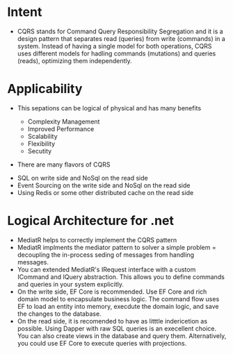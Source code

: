 ﻿<!-- Source: https://www.milanjovanovic.tech/blog/cqrs-pattern-with-mediatr?utm_source=LinkedIn&utm_medium=social&utm_campaign=15.07.2024 -->

# Intent
- CQRS stands for Command Query Responsibility Segregation and it is a design pattern that separates read (queries)  from write (commands) in a system. Instead of  having a single model for both operations, CQRS uses different models for hadling commands (mutations) and queries (reads), optimizing them independently.

# Applicability
- This sepations can be logical of physical and has many benefits
    * Complexity Management
    * Improved Performance
    * Scalability
    * Flexibility 
    * Secutity

- There are many flavors of CQRS
 * SQL on write side and NoSql on the read side
 * Event Sourcing on the write side and NoSql on the read side
 * Using Redis or some other distributed cache on the read side

# Logical Architecture for .net
- MediatR helps to correctly implement the CQRS pattern
- MediatR implments the mediator pattern to solver a simple problem = decoupling the in-process seding of messages from handling messages.
- You can extended MediatR's IRequest interface with a custom ICommand and IQuery abstraction. This allows you to define commands and queries in your system explicitly.
- On the write side, EF Core is recommended. Use EF Core and rich domain model to encapsulate business logic. The command flow uses EF to load an entity into memory, execdute the domain logic, and save the changes to the database.
- On the read side, it is recomended to have as litttle indericetion as possible. Using Dapper with raw SQL queries is an execellent choice. You can also create views in the database and query them. Alternatively, you could use EF Core to execute queries with projections. 
